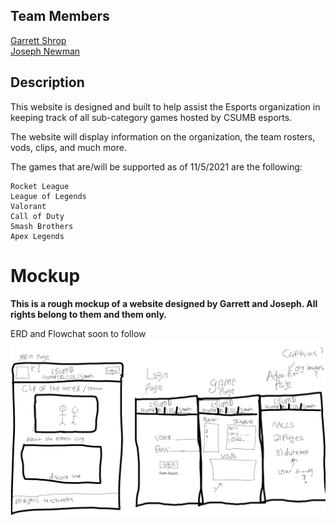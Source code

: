 
## Team Members
[Garrett Shrop](https://github.com/GarrettShrop) <br/>
[Joseph Newman](https://github.com/Joseph-M-Newman)<br/>

## Description
This website is designed and built to help assist the Esports organization in keeping track of all sub-category games hosted by CSUMB esports. 

The website will display information on the organization, the team rosters, vods, clips, and much more.

The games that are/will be supported as of 11/5/2021 are the following: 
```
Rocket League
League of Legends
Valorant
Call of Duty
Smash Brothers
Apex Legends
```

# Mockup 
**This is a rough mockup of a website designed by Garrett and Joseph. All rights belong to them and them only.**

ERD and Flowchat soon to follow
![Mockup](mockup.png)
